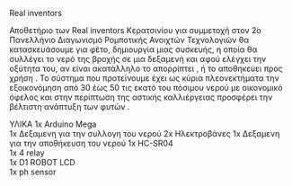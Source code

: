 Real inventors

Αποθετήριο των Real inventors Κερατσινίου για συμμετοχή στον 2o Πανελλήνιο Διαγωνισμό Ρομποτικής Ανοιχτών Τεχνολογιών θα κατασκευάσουμε
για φέτο,  δημιουργία μιας συσκευής, η οποία θα συλλέγει το νερό της βροχής σε μια δεξαμενή και αφού  ελέγχει την οξύτητα του, αν είναι ακατάλληλο το  απορρίπτει , ή το αποθηκεύει προς χρήση . Το σύστημα που προτείνουμε έχει ως κύρια πλεονεκτήματα την εξοικονόμηση από 30 έως 50 τις εκατό του πόσιμου νερού με οικονομικό όφελος και στην περίπτωση της αστικής καλλιέργειας προσφέρει την βέλτιστη ανάπτυξη των φυτών .

ΥΛΙΚΑ
1x Arduino Mega               
1x Δεξαμενη για την συλλογη του νερού
2x Ηλεκτροβάνες
1x Δεξαμενη για την αποθήκευση του νερού
1x HC-SR04                    
1x 4 relay                    
1x D1 ROBOT LCD               
1x ph sensor


